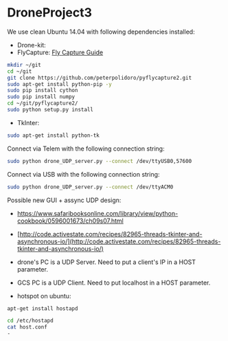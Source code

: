 # DroneProject3

We use clean Ubuntu 14.04 with following dependencies installed:
- Drone-kit:
- FlyCapture:
[Fly Capture Guide](https://github.com/jordens/pyflycapture2)
```sh
mkdir ~/git
cd ~/git
git clone https://github.com/peterpolidoro/pyflycapture2.git
sudo apt-get install python-pip -y
sudo pip install cython
sudo pip install numpy
cd ~/git/pyflycapture2/
sudo python setup.py install
```

- TkInter:
```sh
sudo apt-get install python-tk
```

Connect via Telem with the following connection string:
```sh
sudo python drone_UDP_server.py --connect /dev/ttyUSB0,57600
```

Connect via USB with the following connection string:
```sh
sudo python drone_UDP_server.py --connect /dev/ttyACM0
```

Possible new GUI + assync UDP design:
- [https://www.safaribooksonline.com/library/view/python-cookbook/0596001673/ch09s07.html
](https://www.safaribooksonline.com/library/view/python-cookbook/0596001673/ch09s07.html
)
- [http://code.activestate.com/recipes/82965-threads-tkinter-and-asynchronous-io/](http://code.activestate.com/recipes/82965-threads-tkinter-and-asynchronous-io/)


- drone's PC is a UDP Server. Need to put a client's IP in a HOST parameter.
- GCS PC is a UDP Client. Need to put localhost in a HOST parameter.
- hotspot on ubuntu:
 ```sh
apt-get install hostapd
```
```sh
cd /etc/hostapd
cat host.conf
- 
